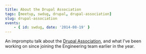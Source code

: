 ```yaml
---
title: About the Drupal Association
tags: [meetup, swdug, drupal, drupal-association]
slug: drupal-association
events:
    - { id: swdug, date: '2014-08-19' }
---
```

An impromptu talk about the [Drupal Association](https://association.drupal.org), and what I’ve been working on since joining the Engineering team earlier in the year.
